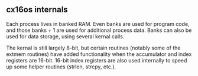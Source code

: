 ## cx16os internals

Each process lives in banked RAM. Even banks are used for program code, and those banks + 1 are used for additional process data. Banks can also be used for data storage, using several kernal calls.

The kernal is still largely 8-bit, but certain routines (notably some of the extmem routines) have added functionality when the accumulator and index registers are 16-bit. 16-bit index registers are also used internally to speed up some helper routines (strlen, strcpy, etc.).
